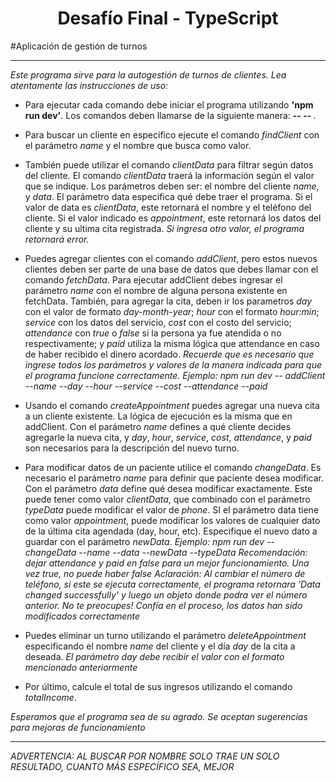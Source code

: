 <h1 align="center"> Desafío Final - TypeScript </h1>

#Aplicación de gestión de turnos

***

_Este programa sirve para la autogestión de turnos de clientes. Lea atentamente las instrucciones de uso:_

- Para ejecutar cada comando debe iniciar el programa utilizando **'npm run dev'**. Los comandos deben llamarse de la siguiente manera: **-- <command> --<param> <value>**.

- Para buscar un cliente en específico ejecute el comando *findClient* con el parámetro *name* y el nombre que busca como valor.

- También puede utilizar el comando *clientData* para filtrar según datos del cliente. El comando *clientData* traerá la información según el valor que se indique. Los parámetros deben ser: el nombre del cliente *name*, y *data*. El parámetro data especifica qué debe traer el programa. Si el valor de data es *clientData*, este retornará el nombre y el teléfono del cliente. Si el valor indicado es *appointment*, este retornará los datos del cliente y su ultima cita registrada. _Si ingresa otro valor, el programa retornará error._

- Puedes agregar clientes con el comando *addClient*, pero estos nuevos clientes deben ser parte de una base de datos que debes llamar con el comando *fetchData*. Para ejecutar addClient debes ingresar el parámetro *name* con el nombre de alguna persona existente en fetchData. También, para agregar la cita, deben ir los parametros *day* con el valor de formato *day-month-year*; *hour* con el formato *hour:min*; *service* con los datos del servicio, *cost* con el costo del servicio; *attendance* con *true* o *false* si la persona ya fue atendida o no respectivamente; y *paid* utiliza la misma lógica que attendance en caso de haber recibido el dinero acordado. _Recuerde que es necesario que ingrese todos los parámetros y valores de la manera indicada para que el programa funcione correctamente._
*Ejemplo: npm run dev -- addClient --name <value> --day <value> --hour <value> --service <value> --cost <value> --attendance <value> --paid <value>*

- Usando el comando *createAppointment* puedes agregar una nueva cita a un cliente existente. La lógica de ejecución es la misma que en addClient. Con el parámetro *name* defines a qué cliente decides agregarle la nueva cita, y *day*, *hour*, *service*, *cost*, *attendance*, y *paid* son necesarios para la descripción del nuevo turno.

- Para modificar datos de un paciente utilice el comando *changeData*. Es necesario el parámetro *name* para definir que paciente desea modificar. Con el parámetro *data* define qué desea modificar exactamente. Este puede tener como valor *clientData*, que combinado con el parámetro *typeData* puede modificar el valor de *phone*. SI el parámetro data tiene como valor *appointment*, puede modificar los valores de cualquier dato de la última cita agendada (day, hour, etc). Especifique el nuevo dato a guardar con el parámetro *newData*. 
*Ejemplo: npm run dev -- changeData --name <value> --data <value> --newData <value> --typeData <value>*
_Recomendación: dejar attendance y paid en false para un mejor funcionamiento. Una vez true, no puede haber false_
_Aclaración: Al cambiar el número de teléfono, si este se ejecuta correctamente, el programa retornara 'Data changed successfully' y luego un objeto donde podra ver el número anterior. No te preocupes! Confía en el proceso, los datos han sido modificados correctamente_

- Puedes eliminar un turno utilizando el parámetro *deleteAppointment* especificando el nombre *name* del cliente y el día *day* de la cita a deseada.
_El parámetro *day* debe recibir el valor con el formato mencionado anteriormente_ 

- Por último, calcule el total de sus ingresos utilizando el comando *totalIncome*.

_Esperamos que el programa sea de su agrado. Se aceptan sugerencias para mejoras de funcionamiento_

***

*_ADVERTENCIA: AL BUSCAR POR NOMBRE SOLO TRAE UN SOLO RESULTADO, CUANTO MÁS ESPECÍFICO SEA, MEJOR_*